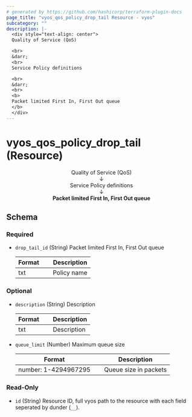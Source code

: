 ```yaml
---
# generated by https://github.com/hashicorp/terraform-plugin-docs
page_title: "vyos_qos_policy_drop_tail Resource - vyos"
subcategory: ""
description: |-
  <div style="text-align: center">
  Quality of Service (QoS)

  <br>
  &darr;
  <br>
  Service Policy definitions

  <br>
  &darr;
  <br>
  <b>
  Packet limited First In, First Out queue
  </b>
  </div>
---
```


# vyos_qos_policy_drop_tail (Resource)

<div style="text-align: center">
Quality of Service (QoS)

<br>
&darr;
<br>
Service Policy definitions

<br>
&darr;
<br>
<b>
Packet limited First In, First Out queue
</b>
</div>



<!-- schema generated by tfplugindocs -->
## Schema

### Required

- `drop_tail_id` (String) Packet limited First In, First Out queue

    |  Format &emsp; | Description  |
    |----------|---------------|
    |  txt  &emsp; |  Policy name  |

### Optional

- `description` (String) Description

    |  Format &emsp; | Description  |
    |----------|---------------|
    |  txt  &emsp; |  Description  |
- `queue_limit` (Number) Maximum queue size

    |  Format &emsp; | Description  |
    |----------|---------------|
    |  number: 1-4294967295  &emsp; |  Queue size in packets  |

### Read-Only

- `id` (String) Resource ID, full vyos path to the resource with each field seperated by dunder (`__`).
